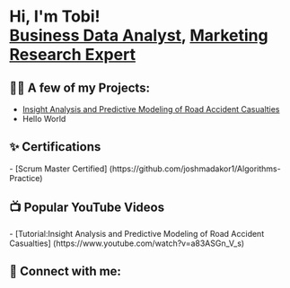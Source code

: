 <h1>Hi, I'm Tobi! <br/><a href="https://github.com/TobiDynamic">Business Data Analyst</a>, <a href="[https://www.linkedin.com/in/adekanmi-oluwatobiloba/]">Marketing Research Expert</a>

<h2>👨‍💻 A few of my Projects:</h2>

  - [Insight Analysis and Predictive Modeling of Road Accident Casualties](https://github.com/joshmadakor1/Algorithms-Practice)
  -  Hello World
    
<h2>✨ Certifications</h2>
- [Scrum Master Certified] (https://github.com/joshmadakor1/Algorithms-Practice)

<h2>📺 Popular YouTube Videos</h2>
- [Tutorial:Insight Analysis and Predictive Modeling of Road Accident Casualties] (https://www.youtube.com/watch?v=a83ASGn_V_s)

<h2> 🤳 Connect with me:</h2>

[twitter]: https://twitter.com/joshmadakor
[youtube]: https://www.youtube.com/c/joshmadakor
[instagram]: https://www.instagram.com/joshmadakor/
[linkedin]: https://linkedin.com/in/joshmadakor

<!--
**joshmadakor1/joshmadakor1** is a ✨ _special_ ✨ repository because its `README.md` (this file) appears on your GitHub profile.

Here are some ideas to get you started:

- 🔭 I’m currently working on ...
- 🌱 I’m currently learning ...
- 👯 I’m looking to collaborate on ...
- 🤔 I’m looking for help with ...
- 💬 Ask me about ...
- 📫 How to reach me: ...
- 😄 Pronouns: ...
- ⚡ Fun fact: ...
-->
